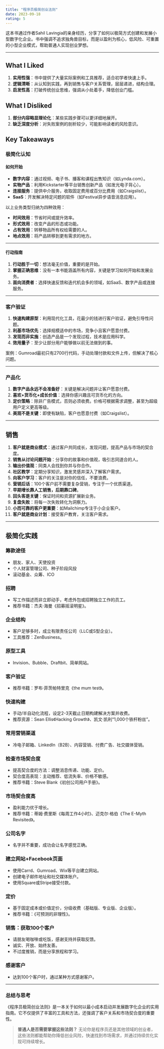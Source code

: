 ```yaml
---
title: "程序员极简创业法则"
date: 2023-09-18
rating: 5
---
```


这本书通过作者Sahil Lavingia的亲身经历，分享了如何以极简方式创建和发展小型数字化企业。书中强调不追求独角兽目标，而是以盈利为核心，低风险、可重置的小型企业模式，帮助普通人实现创业梦想。

<!--more-->

---

## What I Liked

1. **实用性强**：书中提供了大量实际案例和工具推荐，适合初学者快速上手。
2. **逻辑清晰**：从认知到实践，再到销售与客户关系管理，层层递进，结构合理。
3. **启发性高**：打破传统创业思维，强调从小处着手，降低创业门槛。

## What I Disliked

1. **部分内容略显理论化**：某些实践步骤可以更详细地展开。
2. **缺乏深度分析**：对失败案例的剖析较少，可能影响读者的风险意识。

## Key Takeaways

### 极简化认知

#### 如何开始
- **数字内容**：通过视频、电子书、播客和课程出售知识（如Lynda.com）。
- **实物产品**：利用Kickstarter等平台销售创新产品（如发光电子背心）。
- **连接服务**：提供中介服务，收取固定费用或百分比费用（如Craigslist）。
- **SaaS**：开发解决特定问题的软件（如Festival异步语音消息应用）。

以上业务类型归纳为四种效用：
- **时间效用**：节省时间或提升效率。
- **形式效用**：改变产品的形态或功能。
- **占有效用**：转移物品所有权给需要的人。
- **地点效用**：将产品转移到更有需求的地方。

---

#### 行动指南
1. **行动胜于一切**：想法毫无价值，重要的是开始。
2. **掌握正确思维**：没有一本书能涵盖所有内容，关键是学习如何开始和发展业务。
3. **面向消费者**：选择快速反馈和迭代机会多的领域，如SaaS、数字产品或连接服务。

---

### 客户验证

1. **快速构建原型**：利用现代化工具，花最少的钱进行客户验证，避免引导性问题。
2. **利基市场优先**：选择规模适中的市场，竞争小且客户愿意付费。
3. **发现而非实施**：创造产品是一个发现过程，技术是应用科学。
4. **效用量子**：至少让部分用户能够做以前无法做到的事。

案例：Gumroad最初只有2700行代码，手动处理付款和文件上传，但解决了核心问题。

---

### 产品化

1. **数字产品永远不会准备好**：关键是解决问题并让客户愿意付费。
2. **喜欢+货币化+成长价值**：选择你感兴趣且可货币化的方向。
3. **定价策略**：除非广告模式，否则必须收费。价格可根据需求调整，甚至为超级用户定义更高等级。
4. **美观不是关键**：即使有缺陷，客户也愿意付费（如Craigslist）。

---

## 销售

1. **客户就是商业模式**：通过客户共同成长，发现问题，提高产品与市场的契合度。
2. **销售从讨论问题开始**：分享你的故事和价值观，吸引志同道合的人。
3. **输出价值观**：同类人会找到你并与你合作。
4. **社区教学**：定期分享知识，激发灵感并深入了解客户需求。
5. **向客户学习**：客户的关注是对你的信任，不要浪费。
6. **营销后话**：100个客户前不需要复杂营销，专注于一个优质渠道。
7. **早期增长靠人工销售，后期靠口碑**。
8. **回头客是关键**：保证时间和资源扩展新业务。
9. **复盘失败**：将每一次失败转化为洞察力。
10. **小而可靠的客户更重要**：如Mailchimp专注于小企业客户。
11. **客户就是商业计划**：接受客户教育，关注客户需求。

---

## 极简化实践

### 筹款途径
- 朋友、家人、天使投资
- 个人财富管理公司、种子阶段风投
- 滚动基金、众筹、ICO

### 招聘
- 写工作描述而非立即动手，考虑外包或招聘独立工作的员工。
- 推荐书籍：杰夫·海曼《招募摇滚明星》。

### 企业结构
- 客户足够多时，成立有限责任公司（LLC或S型企业）。
- 工具推荐：ZenBusiness。

### 原型工具
- Invision、Bubble、Draftbit、简单网站。

### 客户验证
- 推荐书籍：罗布·菲茨帕特里克《the mum test》。

### 快速构建
- 手动/半自动化流程，设定2-3天截止日期构建解决方案并收费。
- 推荐资源：Sean Ellis《Hacking Growth》、凯文·凯利“1,000个铁杆粉丝”。

### 常用营销渠道
- 冷电子邮箱、LinkedIn（B2B）、内容营销、付费广告、社交媒体营销。

### 检查市场契合度
- 提高契合度的方法：调整消息传递、功能、定价。
- 契合度高表现：主动推荐、低流失率、价格不敏感。
- 推荐书籍：Steve Blank《初创公司用户手册》。

### 市场契合度高
- 盈利能力优于增长。
- 推荐书籍：蒂姆·费里斯《每周工作4小时》、迈克尔·格伯《The E-Myth Revisited》。

### 公司名字
- 名字并不重要，成功会让名字感觉正确。

### 建立网站+Facebook页面
- 使用Carrd、Gumroad、Wix等平台建立网站。
- 创建电子邮件地址和社交媒体账户。
- 使用Square或Stripe接受付款。

### 定价
- 基于固定成本或价值定价，分级收费（基础版、专业版、企业版）。
- 推荐书籍：《可预测的非理性》。

### 销售：获取100个客户
- 请朋友喝咖啡或吃饭，感谢支持并获取反馈。
- 诚实、开放、始终友善。
- 不过度推销，而是分享旅程和学习。

### 感谢客户
- 达到100个客户时，通过某种方式感谢客户。

---

### 总结与思考
《程序员极简创业法则》是一本关于如何以最小成本启动并发展数字化企业的实用指南。它不仅提供了丰富的工具和方法，还强调了客户关系和市场契合度的重要性。

> **普通人是否需要掌握这些法则？**
无论你是程序员还是其他领域的创业者，这些法则都能帮助你降低创业风险，快速找到市场需求，并通过持续优化实现可持续增长。
